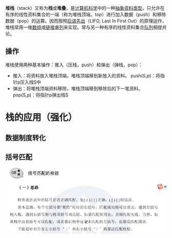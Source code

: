 


**堆栈**（stack）又称为**栈**或**堆叠**，是[计算机科学](https://zh.wikipedia.org/wiki/%E8%A8%88%E7%AE%97%E6%A9%9F%E7%A7%91%E5%AD%B8 "计算机科学")中的一种[抽象资料类型](https://zh.wikipedia.org/wiki/%E6%8A%BD%E8%B1%A1%E8%B3%87%E6%96%99%E5%9E%8B%E5%88%A5 "抽象资料类型")，只允许在有序的线性资料集合的一端（称为堆栈顶端，top）进行加入数据（push）和移除数据（pop）的运算。因而按照[后进先出](https://zh.wikipedia.org/wiki/%E5%BE%8C%E9%80%B2%E5%85%88%E5%87%BA%E6%BC%94%E7%AE%97%E6%B3%95 "后进先出算法")（LIFO, Last In First Out）的原理运作，堆栈常用一维[数组](https://zh.wikipedia.org/wiki/%E9%99%A3%E5%88%97 "数组")或[链接串列](https://zh.wikipedia.org/wiki/%E9%80%A3%E7%B5%90%E4%B8%B2%E5%88%97 "链接串列")来实现。常与另一种有序的线性资料集合[队列](https://zh.wikipedia.org/wiki/%E4%BD%87%E5%88%97 "队列")相提并论。
## 操作
堆栈使用两种基本操作：推入（压栈，push）和弹出（弹栈，pop）：

-   推入：将资料放入堆栈顶端，堆栈顶端移到新放入的资料。
push(S,p)：将指针p压入栈S中
-   弹出：将堆栈顶端资料移除，堆栈顶端移到移除后的下一笔资料。
pop(S,p)：将指针p弹出栈S



# 栈的应用（强化）
## 数据制度转化
## 括号匹配
![输入图片说明](/imgs/2025-08-20/mgnL813qSFl9yAQM.png)
#
<!--stackedit_data:
eyJoaXN0b3J5IjpbMTgzODY5MzYwMCwxNzE0NjUxMjU1XX0=
-->